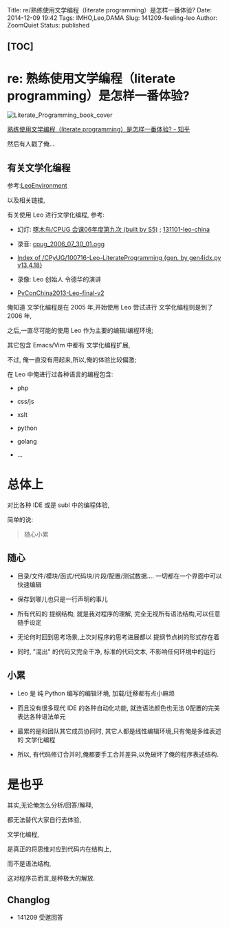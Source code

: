 Title: re/熟练使用文学编程（literate programming）是怎样一番体验?
Date: 2014-12-09 19:42
Tags: IMHO,Leo,DAMA
Slug: 141209-feeling-leo
Author: ZoomQuiet
Status: published

[TOC]
------

# re: 熟练使用文学编程（literate programming）是怎样一番体验?

![Literate_Programming_book_cover](http://upload.wikimedia.org/wikipedia/en/thumb/6/62/Literate_Programming_book_cover.jpg/220px-Literate_Programming_book_cover.jpg)

[熟练使用文学编程（literate programming）是怎样一番体验? - 知乎](http://www.zhihu.com/question/26978956)

然后有人戳了俺...

## 有关文学化编程

参考:[LeoEnvironment](http://wiki.woodpecker.org.cn/moin/LeoEnvironment)

以及相关链接,

有关使用 Leo 进行文学化编程, 参考:

- 幻灯: [啄木鸟/CPUG 会课06年度第九次 (built by S5)](http://s5.zoomquiet.io/060730-abtLeo) ; [131101-leo-china](http://s5.zoomquiet.io/131101-leo-china)

- 录音: [cpug_2006_07_30_01.ogg](http://zoomq.qiniudn.com/CPyUG/060731-bpyug-leo/cpug_2006_07_30_01.ogg)

+ [Index of /CPyUG/100716-Leo-LiterateProgramming {gen. by gen4idx.py v13.4.18}](http://zoomq.qiniudn.com/CPyUG/100716-Leo-LiterateProgramming)

- 录像: Leo 创始人 令德华的演讲

- [PyConChina2013-Leo-final-v2](http://v.youku.com/v_show/id_XNjQ1OTM3MDk2.html)

俺知道 文学化编程是在 2005 年,开始使用 Leo 尝试进行 文学化编程则是到了 2006 年,

之后,一直尽可能的使用 Leo 作为主要的编辑/编程环境;

其它包含 Emacs/Vim 中都有 文学化编程扩展,

不过, 俺一直没有用起来,所以,俺的体验比较偏激;

在 Leo 中俺进行过各种语言的编程包含:

- php

- css/js

- xslt

- python

- golang

- ...

# 总体上

对比各种 IDE 或是 subl 中的编程体验,

简单的说:

> 随心小累

## 随心

- 目录/文件/模块/函式/代码块/片段/配置/测试数据.... 一切都在一个界面中可以快速编辑

- 保存到哪儿也只是一行声明的事儿

- 所有代码的 提纲结构, 就是我对程序的理解, 完全无视所有语法结构,可以任意随手设定

- 无论何时回到思考场景,上次对程序的思考进展都以 提纲节点树的形式存在着

- 同时, "混出" 的代码又完全干净, 标准的代码文本, 不影响任何环境中的运行

## 小累

- Leo 是 纯 Python 编写的编辑环境, 加载/迁移都有点小麻烦

- 而且没有很多现代 IDE 的各种自动化功能, 就连语法颜色也无法 0配置的完美表达各种语法单元

- 最累的是和团队其它成员协同时, 其它人都是线性编辑环境,只有俺是多维表述的 文学化编程

- 所以, 有代码修订合并时,俺都要手工合并差异,以免破坏了俺的程序表述结构.

# 是也乎

其实,无论俺怎么分析/回答/解释,

都无法替代大家自行去体验,

文学化编程,

是真正的将思维对应到代码内在结构上,

而不是语法结构,

这对程序员而言,是种极大的解放.

## Changlog

- 141209 受邀回答